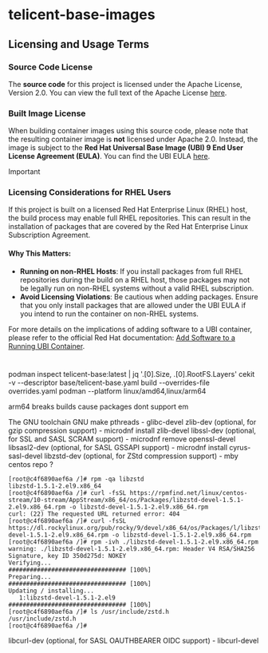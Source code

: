 # telicent-base-images

## Licensing and Usage Terms

### Source Code License
The **source code** for this project is licensed under the Apache License, Version 2.0. 
You can view the full text of the Apache License [here](http://www.apache.org/licenses/LICENSE-2.0).

### Built Image License
When building container images using this source code, please note that the resulting container image is **not** licensed under Apache 2.0.
Instead, the image is subject to the **Red Hat Universal Base Image (UBI) 9 End User License Agreement (EULA)**. 
You can find the UBI EULA [here](https://www.redhat.com/en/about-red-hat-end-user-license-agreements#UBI).


> [!IMPORTANT]
> ### Licensing Considerations for RHEL Users
>
> If this project is built on a licensed Red Hat Enterprise Linux (RHEL) host, the build process may enable full RHEL repositories. 
> This can result in the installation of packages that are covered by the Red Hat Enterprise Linux Subscription Agreement. 
>
> #### Why This Matters:
> - **Running on non-RHEL Hosts**: If you install packages from full RHEL repositories during the build on a RHEL host, those packages may not be legally run on non-RHEL systems without a valid RHEL subscription.
> - **Avoid Licensing Violations**: Be cautious when adding packages. Ensure that you only install packages that are allowed under the UBI EULA if you intend to run the container on non-RHEL systems.

For more details on the implications of adding software to a UBI container, please refer to the official Red Hat documentation: 
[Add Software to a Running UBI Container](https://access.redhat.com/documentation/en-us/red_hat_enterprise_linux/9/html-single/building_running_and_managing_containers/index/#add_software_to_a_running_ubi_container).
#


podman inspect telicent-base:latest | jq '.[0].Size, .[0].RootFS.Layers'
cekit -v --descriptor base/telicent-base.yaml  build --overrides-file overrides.yaml podman --platform linux/amd64,linux/arm64

arm64 breaks builds cause packages dont support em


The GNU toolchain
GNU make
pthreads - glibc-devel
zlib-dev (optional, for gzip compression support) - microdnf install zlib-devel
libssl-dev (optional, for SSL and SASL SCRAM support) - microdnf remove openssl-devel
libsasl2-dev (optional, for SASL GSSAPI support) - microdnf install cyrus-sasl-devel
libzstd-dev (optional, for ZStd compression support) - mby centos repo ?
```
[root@c4f6890aef6a /]# rpm -qa libzstd
libzstd-1.5.1-2.el9.x86_64
[root@c4f6890aef6a /]# curl -fsSL https://rpmfind.net/linux/centos-stream/10-stream/AppStream/x86_64/os/Packages/libzstd-devel-1.5.1-2.el9.x86_64.rpm -o libzstd-devel-1.5.1-2.el9.x86_64.rpm
curl: (22) The requested URL returned error: 404
[root@c4f6890aef6a /]# curl -fsSL https://dl.rockylinux.org/pub/rocky/9/devel/x86_64/os/Packages/l/libzstd-devel-1.5.1-2.el9.x86_64.rpm -o libzstd-devel-1.5.1-2.el9.x86_64.rpm
[root@c4f6890aef6a /]# rpm -ivh ./libzstd-devel-1.5.1-2.el9.x86_64.rpm 
warning: ./libzstd-devel-1.5.1-2.el9.x86_64.rpm: Header V4 RSA/SHA256 Signature, key ID 350d275d: NOKEY
Verifying...                          ################################# [100%]
Preparing...                          ################################# [100%]
Updating / installing...
   1:libzstd-devel-1.5.1-2.el9        ################################# [100%]
[root@c4f6890aef6a /]# ls /usr/include/zstd.h
/usr/include/zstd.h
[root@c4f6890aef6a /]# 

```
libcurl-dev (optional, for SASL OAUTHBEARER OIDC support) - libcurl-devel
